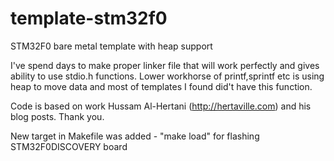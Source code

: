 template-stm32f0
================

STM32F0 bare metal template with heap support

I've spend days to make proper linker file that will work perfectly and gives ability to use stdio.h functions.
Lower workhorse of printf,sprintf etc is using heap to move data and most of templates  I found did't have this function.

Code is based on work Hussam Al-Hertani (http://hertaville.com) and his blog posts. Thank you.


New target in Makefile was added - "make load" for flashing STM32F0DISCOVERY board




